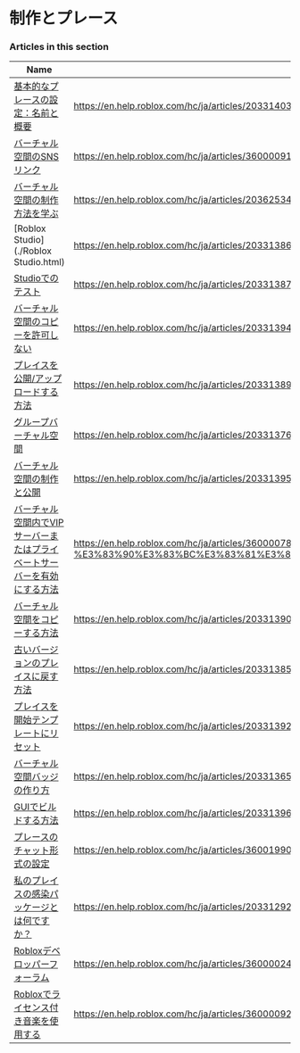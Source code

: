 # 制作とプレース  
### Articles in this section
Name|URL
-|-
[基本的なプレースの設定：名前と概要](./基本的なプレースの設定：名前と概要.html) |https://en.help.roblox.com/hc/ja/articles/203314030-%E5%9F%BA%E6%9C%AC%E7%9A%84%E3%81%AA%E3%83%97%E3%83%AC%E3%83%BC%E3%82%B9%E3%81%AE%E8%A8%AD%E5%AE%9A-%E5%90%8D%E5%89%8D%E3%81%A8%E6%A6%82%E8%A6%81
[バーチャル空間のSNSリンク](./バーチャル空間のSNSリンク.html) |https://en.help.roblox.com/hc/ja/articles/360000910966-%E3%83%90%E3%83%BC%E3%83%81%E3%83%A3%E3%83%AB%E7%A9%BA%E9%96%93%E3%81%AESNS%E3%83%AA%E3%83%B3%E3%82%AF
[バーチャル空間の制作方法を学ぶ](./バーチャル空間の制作方法を学ぶ.html) |https://en.help.roblox.com/hc/ja/articles/203625344-%E3%83%90%E3%83%BC%E3%83%81%E3%83%A3%E3%83%AB%E7%A9%BA%E9%96%93%E3%81%AE%E5%88%B6%E4%BD%9C%E6%96%B9%E6%B3%95%E3%82%92%E5%AD%A6%E3%81%B6
[Roblox Studio](./Roblox Studio.html) |https://en.help.roblox.com/hc/ja/articles/203313860-Roblox-Studio
[Studioでのテスト](./Studioでのテスト.html) |https://en.help.roblox.com/hc/ja/articles/203313870-Studio%E3%81%A7%E3%81%AE%E3%83%86%E3%82%B9%E3%83%88
[バーチャル空間のコピーを許可しない](./バーチャル空間のコピーを許可しない.html) |https://en.help.roblox.com/hc/ja/articles/203313940-%E3%83%90%E3%83%BC%E3%83%81%E3%83%A3%E3%83%AB%E7%A9%BA%E9%96%93%E3%81%AE%E3%82%B3%E3%83%94%E3%83%BC%E3%82%92%E8%A8%B1%E5%8F%AF%E3%81%97%E3%81%AA%E3%81%84
[プレイスを公開/アップロードする方法](./プレイスを公開-アップロードする方法.html) |https://en.help.roblox.com/hc/ja/articles/203313890-%E3%83%97%E3%83%AC%E3%82%A4%E3%82%B9%E3%82%92%E5%85%AC%E9%96%8B-%E3%82%A2%E3%83%83%E3%83%97%E3%83%AD%E3%83%BC%E3%83%89%E3%81%99%E3%82%8B%E6%96%B9%E6%B3%95
[グループバーチャル空間](./グループバーチャル空間.html) |https://en.help.roblox.com/hc/ja/articles/203313760-%E3%82%B0%E3%83%AB%E3%83%BC%E3%83%97%E3%83%90%E3%83%BC%E3%83%81%E3%83%A3%E3%83%AB%E7%A9%BA%E9%96%93
[バーチャル空間の制作と公開](./バーチャル空間の制作と公開.html) |https://en.help.roblox.com/hc/ja/articles/203313950-%E3%83%90%E3%83%BC%E3%83%81%E3%83%A3%E3%83%AB%E7%A9%BA%E9%96%93%E3%81%AE%E5%88%B6%E4%BD%9C%E3%81%A8%E5%85%AC%E9%96%8B
[バーチャル空間内でVIPサーバーまたはプライベートサーバーを有効にする方法](./バーチャル空間内でVIPサーバーまたはプライベートサーバーを有効にする方法.html) |https://en.help.roblox.com/hc/ja/articles/360000781023-%E3%83%90%E3%83%BC%E3%83%81%E3%83%A3%E3%83%AB%E7%A9%BA%E9%96%93%E5%86%85%E3%81%A7VIP%E3%82%B5%E3%83%BC%E3%83%90%E3%83%BC%E3%81%BE%E3%81%9F%E3%81%AF%E3%83%97%E3%83%A9%E3%82%A4%E3%83%99%E3%83%BC%E3%83%88%E3%82%B5%E3%83%BC%E3%83%90%E3%83%BC%E3%82%92%E6%9C%89%E5%8A%B9%E3%81%AB%E3%81%99%E3%82%8B%E6%96%B9%E6%B3%95
[バーチャル空間をコピーする方法](./バーチャル空間をコピーする方法.html) |https://en.help.roblox.com/hc/ja/articles/203313900-%E3%83%90%E3%83%BC%E3%83%81%E3%83%A3%E3%83%AB%E7%A9%BA%E9%96%93%E3%82%92%E3%82%B3%E3%83%94%E3%83%BC%E3%81%99%E3%82%8B%E6%96%B9%E6%B3%95
[古いバージョンのプレイスに戻す方法](./古いバージョンのプレイスに戻す方法.html) |https://en.help.roblox.com/hc/ja/articles/203313850-%E5%8F%A4%E3%81%84%E3%83%90%E3%83%BC%E3%82%B8%E3%83%A7%E3%83%B3%E3%81%AE%E3%83%97%E3%83%AC%E3%82%A4%E3%82%B9%E3%81%AB%E6%88%BB%E3%81%99%E6%96%B9%E6%B3%95
[プレイスを開始テンプレートにリセット](./プレイスを開始テンプレートにリセット.html) |https://en.help.roblox.com/hc/ja/articles/203313920-%E3%83%97%E3%83%AC%E3%82%A4%E3%82%B9%E3%82%92%E9%96%8B%E5%A7%8B%E3%83%86%E3%83%B3%E3%83%97%E3%83%AC%E3%83%BC%E3%83%88%E3%81%AB%E3%83%AA%E3%82%BB%E3%83%83%E3%83%88
[バーチャル空間バッジの作り方](./バーチャル空間バッジの作り方.html) |https://en.help.roblox.com/hc/ja/articles/203313650-%E3%83%90%E3%83%BC%E3%83%81%E3%83%A3%E3%83%AB%E7%A9%BA%E9%96%93%E3%83%90%E3%83%83%E3%82%B8%E3%81%AE%E4%BD%9C%E3%82%8A%E6%96%B9
[GUIでビルドする方法](./GUIでビルドする方法.html) |https://en.help.roblox.com/hc/ja/articles/203313960-GUI%E3%81%A7%E3%83%93%E3%83%AB%E3%83%89%E3%81%99%E3%82%8B%E6%96%B9%E6%B3%95
[プレースのチャット形式の設定](./プレースのチャット形式の設定.html) |https://en.help.roblox.com/hc/ja/articles/360019904552-%E3%83%97%E3%83%AC%E3%83%BC%E3%82%B9%E3%81%AE%E3%83%81%E3%83%A3%E3%83%83%E3%83%88%E5%BD%A2%E5%BC%8F%E3%81%AE%E8%A8%AD%E5%AE%9A
[私のプレイスの感染パッケージとは何ですか？](./私のプレイスの感染パッケージとは何ですか？.html) |https://en.help.roblox.com/hc/ja/articles/203312920-%E7%A7%81%E3%81%AE%E3%83%97%E3%83%AC%E3%82%A4%E3%82%B9%E3%81%AE%E6%84%9F%E6%9F%93%E3%83%91%E3%83%83%E3%82%B1%E3%83%BC%E3%82%B8%E3%81%A8%E3%81%AF%E4%BD%95%E3%81%A7%E3%81%99%E3%81%8B
[Robloxデベロッパーフォーラム](./Robloxデベロッパーフォーラム.html) |https://en.help.roblox.com/hc/ja/articles/360000240223-Roblox%E3%83%87%E3%83%99%E3%83%AD%E3%83%83%E3%83%91%E3%83%BC%E3%83%95%E3%82%A9%E3%83%BC%E3%83%A9%E3%83%A0
[Robloxでライセンス付き音楽を使用する](./Robloxでライセンス付き音楽を使用する.html) |https://en.help.roblox.com/hc/ja/articles/360000927163-Roblox%E3%81%A7%E3%83%A9%E3%82%A4%E3%82%BB%E3%83%B3%E3%82%B9%E4%BB%98%E3%81%8D%E9%9F%B3%E6%A5%BD%E3%82%92%E4%BD%BF%E7%94%A8%E3%81%99%E3%82%8B